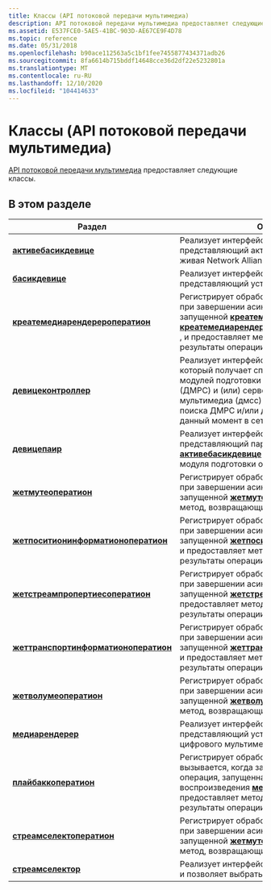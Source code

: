 ```yaml
---
title: Классы (API потоковой передачи мультимедиа)
description: API потоковой передачи мультимедиа предоставляет следующие классы.
ms.assetid: E537FCE0-5AE5-41BC-903D-AE67CE9F4D78
ms.topic: reference
ms.date: 05/31/2018
ms.openlocfilehash: b90ace112563a5c1bf1fee7455877434371adb26
ms.sourcegitcommit: 8fa6614b715bddf14648cce36d2df22e5232801a
ms.translationtype: MT
ms.contentlocale: ru-RU
ms.lasthandoff: 12/10/2020
ms.locfileid: "104414633"
---
```

# <a name="classes-media-streaming-api"></a>Классы (API потоковой передачи мультимедиа)

[API потоковой передачи мультимедиа](media-streaming-api-portal.md) предоставляет следующие классы.

## <a name="in-this-section"></a>В этом разделе



| Раздел                                                                                   | Описание                                                                                                                                                                                                                                                                                                                                                                         |
|-----------------------------------------------------------------------------------------|-------------------------------------------------------------------------------------------------------------------------------------------------------------------------------------------------------------------------------------------------------------------------------------------------------------------------------------------------------------------------------------|
| [**активебасикдевице**](/previous-versions/windows/desktop/legacy/dn385755(v=vs.85))<br/>                               | Реализует интерфейс [**иактивебасикдевице**](/previous-versions/windows/desktop/api/windows.media.streaming/nn-windows-media-streaming-iactivebasicdevice) , представляющий активное устройство Digital живая Network Alliance (DLNA).<br/>                                                                                                                                                                                                                       |
| [**басикдевице**](/previous-versions/windows/desktop/legacy/hh828813(v=vs.85))<br/>                                           | Реализует интерфейс [**ибасикдевице**](ibasicdevice.md) , представляющий устройство DLNA.<br/>                                                                                                                                                                                                                                                                             |
| [**креатемедиарендерероператион**](createmediarendereroperation.md)<br/>         | Регистрирует обработчик событий, вызываемый при завершении асинхронной операции, запущенной [**креатемедиарендерерасинк**](imediarendererfactory-createmediarendererasync.md) или [**креатемедиарендерерфромбасикдевицеасинк**](imediarendererfactory-createmediarendererfrombasicdeviceasync.md) , и предоставляет метод, возвращающий результаты операции.<br/> |
| [**девицеконтроллер**](/previous-versions/windows/desktop/legacy/hh828842(v=vs.85))<br/>                                 | Реализует интерфейс [**идевицеконтроллер**](/previous-versions/windows/desktop/api/windows.media.streaming/nn-windows-media-streaming-idevicecontroller) , который получает список кэшированных модулей подготовки цифровых носителей (ДМРС) и (или) серверов цифрового мультимедиа (дмсс) или для асинхронного поиска ДМРС и/или дмсс, находящихся в данный момент в сети.<br/>                                                                                                            |
| [**девицепаир**](/previous-versions/windows/desktop/legacy/dn385771(v=vs.85))<br/>                                             | Реализует интерфейс [**идевицепаир**](/previous-versions/windows/desktop/api/windows.media.streaming/nn-windows-media-streaming-idevicepair) , представляющий пару объектов [**активебасикдевице**](/previous-versions/windows/desktop/legacy/dn385755(v=vs.85)) , которые состоят из модуля подготовки отчетов и сервера.<br/>                                                                                                                                                                              |
| [**жетмутеоператион**](getmuteoperation.md)<br/>                                 | Регистрирует обработчик событий, вызываемый при завершении асинхронной операции, запущенной [**жетмутеасинк**](/previous-versions/windows/desktop/api/windows.media.streaming/nf-windows-media-streaming-imediarenderer-getmuteasync) , и предоставляет метод, возвращающий результаты операции.<br/>                                                                                                                                                    |
| [**жетпоситионинформатионоператион**](getpositioninformationoperation.md)<br/>   | Регистрирует обработчик событий, вызываемый при завершении асинхронной операции, запущенной [**жетпоситионинформатионасинк**](/previous-versions/windows/desktop/api/windows.media.streaming/nf-windows-media-streaming-imediarenderer-getpositioninformationasync) , и предоставляет метод, возвращающий результаты операции.<br/>                                                                                                                      |
| [**жетстреампропертиесоператион**](getstreampropertiesoperation.md)<br/>         | Регистрирует обработчик событий, вызываемый при завершении асинхронной операции, запущенной [**жетстреампропертиесасинк**](/previous-versions/windows/desktop/legacy/hh829001(v=vs.85)) , и предоставляет метод, возвращающий результаты операции.<br/>                                                                                                                            |
| [**жеттранспортинформатионоператион**](gettransportinformationoperation.md)<br/> | Регистрирует обработчик событий, вызываемый при завершении асинхронной операции, запущенной [**жеттранспортинформатионасинк**](/previous-versions/windows/desktop/api/windows.media.streaming/nf-windows-media-streaming-imediarenderer-gettransportinformationasync) , и предоставляет метод, возвращающий результаты операции.<br/>                                                                                                                    |
| [**жетволумеоператион**](getvolumeoperation.md)<br/>                             | Регистрирует обработчик событий, вызываемый при завершении асинхронной операции, запущенной [**жетволумеасинк**](/previous-versions/windows/desktop/api/windows.media.streaming/nf-windows-media-streaming-imediarenderer-getvolumeasync) , и предоставляет метод, возвращающий результаты операции.<br/>                                                                                                                                                |
| [**медиарендерер**](mediarenderer.md)<br/>                                       | Реализует интерфейс [**имедиарендерер**](imediarenderer.md) , представляющий устройство воспроизведения цифрового мультимедиа DLNA (ДМР).<br/>                                                                                                                                                                                                                                            |
| [**плайбаккоператион**](playbackoperation.md)<br/>                               | Регистрирует обработчик событий, который вызывается, когда завершается асинхронная операция, запущенная одним из методов воспроизведения [**медиарендерер**](mediarenderer.md) , и предоставляет метод, возвращающий результаты операции.<br/>                                                                                                                                      |
| [**стреамселектоператион**](streamselectoperation.md)<br/>                       | Регистрирует обработчик событий, вызываемый при завершении асинхронной операции, запущенной [**жетмутеасинк**](/previous-versions/windows/desktop/api/windows.media.streaming/nf-windows-media-streaming-imediarenderer-getmuteasync) , и предоставляет метод, возвращающий результаты операции.<br/>                                                                                                                                                    |
| [**стреамселектор**](streamselector.md)<br/>                                     | Реализует интерфейс [**истреамселекторстатикс**](/previous-versions/windows/desktop/api/windows.media.streaming/nn-windows-media-streaming-istreamselectorstatics) и позволяет выбрать поток.<br/>                                                                                                                                                                                                                                                        |



 

 

